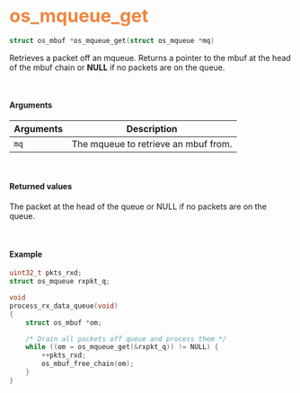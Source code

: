 ## <font color="#F2853F" style="font-size:24pt">os_mqueue_get</font>

```c
struct os_mbuf *os_mqueue_get(struct os_mqueue *mq)
```

Retrieves a packet off an mqueue. Returns a pointer to the mbuf at the head of the mbuf chain or **NULL** if no packets are on the queue.


<br>

#### Arguments

| Arguments | Description |
|-----------|-------------|
| `mq` | The mqueue to retrieve an mbuf from. |


<br>

#### Returned values

The packet at the head of the queue or NULL if no packets are on the queue.

<br>

#### Example

```c
uint32_t pkts_rxd;
struct os_mqueue rxpkt_q;

void
process_rx_data_queue(void)
{
    struct os_mbuf *om;

    /* Drain all packets off queue and process them */
    while ((om = os_mqueue_get(&rxpkt_q)) != NULL) {
        ++pkts_rxd;
        os_mbuf_free_chain(om);
    }
}
```

